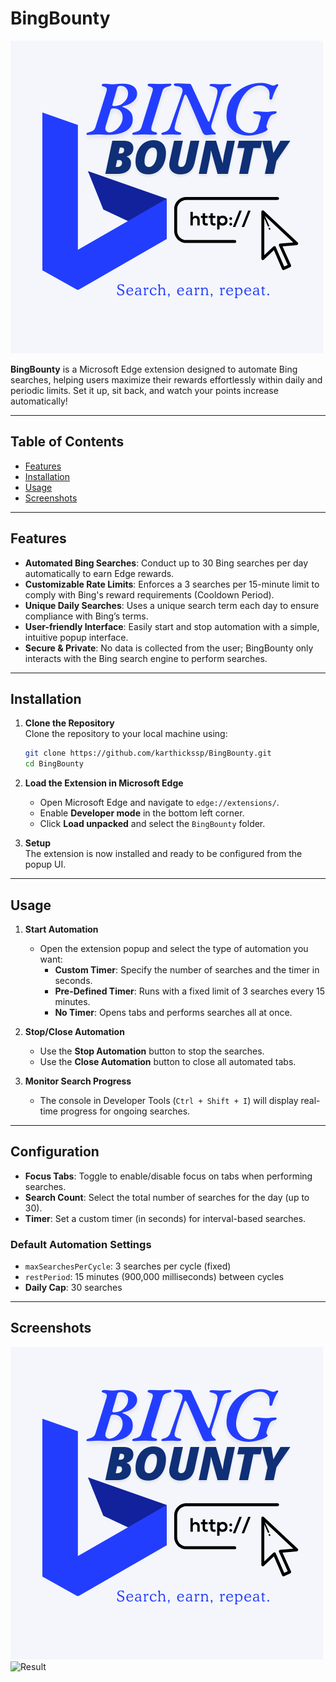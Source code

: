 # BingBounty

![Logo](images/icon.png)  

**BingBounty** is a Microsoft Edge extension designed to automate Bing searches, helping users maximize their rewards effortlessly within daily and periodic limits. Set it up, sit back, and watch your points increase automatically!

---

## Table of Contents

- [Features](#features)
- [Installation](#installation)
- [Usage](#usage)
- [Screenshots](#screenshots)

---

## Features

- **Automated Bing Searches**: Conduct up to 30 Bing searches per day automatically to earn Edge rewards.
- **Customizable Rate Limits**: Enforces a 3 searches per 15-minute limit to comply with Bing's reward requirements (Cooldown Period).
- **Unique Daily Searches**: Uses a unique search term each day to ensure compliance with Bing’s terms.
- **User-friendly Interface**: Easily start and stop automation with a simple, intuitive popup interface.
- **Secure & Private**: No data is collected from the user; BingBounty only interacts with the Bing search engine to perform searches.

---

## Installation

1. **Clone the Repository**  
   Clone the repository to your local machine using:

   ```bash
   git clone https://github.com/karthickssp/BingBounty.git
   cd BingBounty
2. **Load the Extension in Microsoft Edge**  
   - Open Microsoft Edge and navigate to `edge://extensions/`.
   - Enable **Developer mode** in the bottom left corner.
   - Click **Load unpacked** and select the `BingBounty` folder.

3. **Setup**  
   The extension is now installed and ready to be configured from the popup UI.

---

## Usage

1. **Start Automation**  
   - Open the extension popup and select the type of automation you want:
     - **Custom Timer**: Specify the number of searches and the timer in seconds.
     - **Pre-Defined Timer**: Runs with a fixed limit of 3 searches every 15 minutes.
     - **No Timer**: Opens tabs and performs searches all at once.

2. **Stop/Close Automation**  
   - Use the **Stop Automation** button to stop the searches.
   - Use the **Close Automation** button to close all automated tabs.

3. **Monitor Search Progress**  
   - The console in Developer Tools (`Ctrl + Shift + I`) will display real-time progress for ongoing searches.

---

## Configuration

- **Focus Tabs**: Toggle to enable/disable focus on tabs when performing searches.
- **Search Count**: Select the total number of searches for the day (up to 30).
- **Timer**: Set a custom timer (in seconds) for interval-based searches.

### Default Automation Settings

- `maxSearchesPerCycle`: 3 searches per cycle (fixed)
- `restPeriod`: 15 minutes (900,000 milliseconds) between cycles
- **Daily Cap**: 30 searches

---

## Screenshots

![Logo](images/icon.png)  
![Result](images/Final-Out.png)  
   
